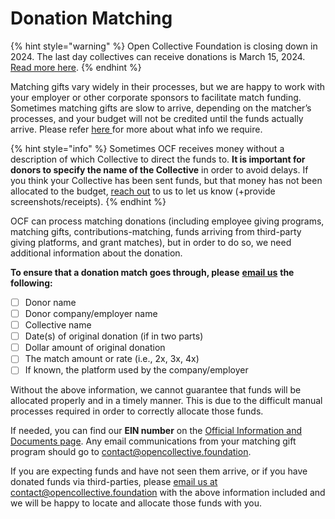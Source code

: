 # Donation Matching

{% hint style="warning" %}
Open Collective Foundation is closing down in 2024. The last day collectives can receive donations is March 15, 2024. [Read more here](../../).
{% endhint %}

Matching gifts vary widely in their processes, but we are happy to work with your employer or other corporate sponsors to facilitate match funding. Sometimes matching gifts are slow to arrive, depending on the matcher’s processes, and your budget will not be credited until the funds actually arrive. Please refer [here ](https://docs.opencollective.foundation/how-it-works/third-party-fundraising-tools-and-benefits#donation-matching)for more about what info we require.

{% hint style="info" %}
Sometimes OCF receives money without a description of which Collective to direct the funds to. **It is important for donors to specify the name of the Collective** in order to avoid delays. If you think your Collective has been sent funds, but that money has not been allocated to the budget, [reach out](../../about/contact-us.md) to us to let us know (+provide screenshots/receipts).
{% endhint %}

OCF can process matching donations (including employee giving programs, matching gifts, contributions-matching, funds arriving from third-party giving platforms, and grant matches), but in order to do so, we need additional information about the donation.

**To ensure that a donation match goes through, please** [**email us**](../../about/contact-us.md) **the following:**

* [ ] Donor name
* [ ] Donor company/employer name
* [ ] Collective name
* [ ] Date(s) of original donation (if in two parts)
* [ ] Dollar amount of original donation
* [ ] The match amount or rate (i.e., 2x, 3x, 4x)
* [ ] If known, the platform used by the company/employer

Without the above information, we cannot guarantee that funds will be allocated properly and in a timely manner. This is due to the difficult manual processes required in order to correctly allocate those funds.

If needed, you can find our **EIN number** on the [Official Information and Documents page](../../about/official-information-and-documents.md). Any email communications from your matching gift program should go to [contact@opencollective.foundation](mailto:contact@opencollective.foundation).

If you are expecting funds and have not seen them arrive, or if you have donated funds via third-parties, please [email us at contact@opencollective.foundation](mailto:%20contact@opencollective.com) with the above information included and we will be happy to locate and allocate those funds with you.
